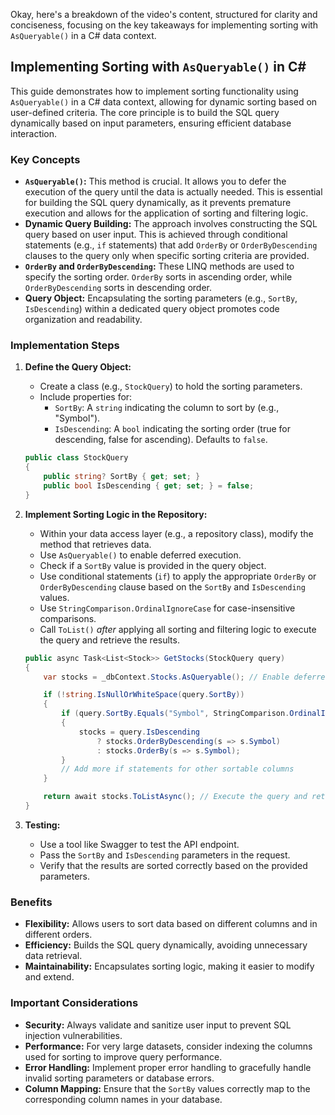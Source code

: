 Okay, here's a breakdown of the video's content, structured for clarity and conciseness, focusing on the key takeaways for implementing sorting with `AsQueryable()` in a C# data context.

## Implementing Sorting with `AsQueryable()` in C#

This guide demonstrates how to implement sorting functionality using `AsQueryable()` in a C# data context, allowing for dynamic sorting based on user-defined criteria. The core principle is to build the SQL query dynamically based on input parameters, ensuring efficient database interaction.

### Key Concepts

*   **`AsQueryable()`:** This method is crucial. It allows you to defer the execution of the query until the data is actually needed. This is essential for building the SQL query dynamically, as it prevents premature execution and allows for the application of sorting and filtering logic.
*   **Dynamic Query Building:** The approach involves constructing the SQL query based on user input. This is achieved through conditional statements (e.g., `if` statements) that add `OrderBy` or `OrderByDescending` clauses to the query only when specific sorting criteria are provided.
*   **`OrderBy` and `OrderByDescending`:** These LINQ methods are used to specify the sorting order. `OrderBy` sorts in ascending order, while `OrderByDescending` sorts in descending order.
*   **Query Object:** Encapsulating the sorting parameters (e.g., `SortBy`, `IsDescending`) within a dedicated query object promotes code organization and readability.

### Implementation Steps

1.  **Define the Query Object:**

    *   Create a class (e.g., `StockQuery`) to hold the sorting parameters.
    *   Include properties for:
        *   `SortBy`: A `string` indicating the column to sort by (e.g., "Symbol").
        *   `IsDescending`: A `bool` indicating the sorting order (true for descending, false for ascending).  Defaults to `false`.

    ```csharp
    public class StockQuery
    {
        public string? SortBy { get; set; }
        public bool IsDescending { get; set; } = false;
    }
    ```

2.  **Implement Sorting Logic in the Repository:**

    *   Within your data access layer (e.g., a repository class), modify the method that retrieves data.
    *   Use `AsQueryable()` to enable deferred execution.
    *   Check if a `SortBy` value is provided in the query object.
    *   Use conditional statements (`if`) to apply the appropriate `OrderBy` or `OrderByDescending` clause based on the `SortBy` and `IsDescending` values.
    *   Use `StringComparison.OrdinalIgnoreCase` for case-insensitive comparisons.
    *   Call `ToList()` *after* applying all sorting and filtering logic to execute the query and retrieve the results.

    ```csharp
    public async Task<List<Stock>> GetStocks(StockQuery query)
    {
        var stocks = _dbContext.Stocks.AsQueryable(); // Enable deferred execution

        if (!string.IsNullOrWhiteSpace(query.SortBy))
        {
            if (query.SortBy.Equals("Symbol", StringComparison.OrdinalIgnoreCase))
            {
                stocks = query.IsDescending
                    ? stocks.OrderByDescending(s => s.Symbol)
                    : stocks.OrderBy(s => s.Symbol);
            }
            // Add more if statements for other sortable columns
        }

        return await stocks.ToListAsync(); // Execute the query and retrieve results
    }
    ```

3.  **Testing:**

    *   Use a tool like Swagger to test the API endpoint.
    *   Pass the `SortBy` and `IsDescending` parameters in the request.
    *   Verify that the results are sorted correctly based on the provided parameters.

### Benefits

*   **Flexibility:** Allows users to sort data based on different columns and in different orders.
*   **Efficiency:** Builds the SQL query dynamically, avoiding unnecessary data retrieval.
*   **Maintainability:** Encapsulates sorting logic, making it easier to modify and extend.

### Important Considerations

*   **Security:** Always validate and sanitize user input to prevent SQL injection vulnerabilities.
*   **Performance:** For very large datasets, consider indexing the columns used for sorting to improve query performance.
*   **Error Handling:** Implement proper error handling to gracefully handle invalid sorting parameters or database errors.
*   **Column Mapping:** Ensure that the `SortBy` values correctly map to the corresponding column names in your database.